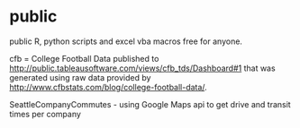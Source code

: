 public
======

public R, python scripts and excel vba macros free for anyone.

cfb = College Football Data published to http://public.tableausoftware.com/views/cfb_tds/Dashboard#1 that was generated using raw data provided by http://www.cfbstats.com/blog/college-football-data/.

SeattleCompanyCommutes - using Google Maps api to get drive and transit times per company
